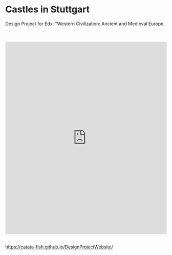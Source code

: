 # Castles in Stuttgart
Design Project for Edx: "Western Civilization: Ancient and Medieval Europe

<br>
<br>

<iframe src="https://catata-fish.github.io/Data-Visualization-for-All-Final-Project/" style="border:0px #FFFFFF none;" scrolling="no" frameborder="1" marginheight="0px" marginwidth="0px" height="600px" width="100%"></iframe>

<br>
<br>

https://catata-fish.github.io/DesignProjectWebsite/
